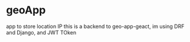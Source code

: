 # geoApp
app to store location IP
this is a backend to geo-app-geact, im using DRF and Django, and JWT TOken
